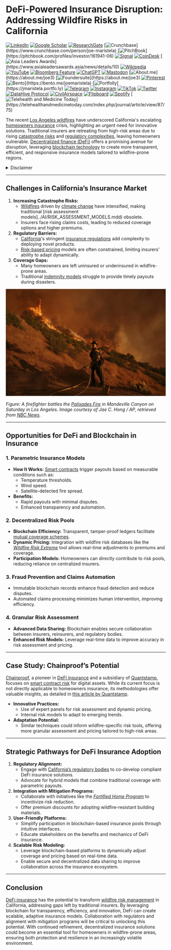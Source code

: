 # DeFi-Powered Insurance Disruption: Addressing Wildfire Risks in California

[![LinkedIn](https://img.shields.io/badge/LinkedIn-Profile-0077B5?style=flat-square\&logo=linkedin\&logoColor=white)](https://linkedin.com/in/rolodexter) [![Google Scholar](https://img.shields.io/badge/Google_Scholar-Profile-4285F4?style=flat-square\&logo=googlescholar\&logoColor=white)](https://scholar.google.com/citations?user=gHTHirEAAAAJ) [![ResearchGate](https://img.shields.io/badge/ResearchGate-Profile-00CCBB?style=flat-square\&logo=researchgate\&logoColor=white)](https://www.researchgate.net/profile/Joe-Maristela-2) [![Crunchbase](https://img.shields.io/badge/Crunchbase-Profile-0288D1?style=flat-square\&logo=data:image/svg+xml;base64,PHN...)](https://www.crunchbase.com/person/joe-maristela) [![PitchBook](https://img.shields.io/badge/PitchBook-Profile-003B6B?style=flat-square\&logo=data:image/svg+xml;base64,PHN...)](https://pitchbook.com/profiles/investor/161941-06) [![Signal](https://img.shields.io/badge/Signal-Profile-6E97F0?style=flat-square\&logo=signal\&logoColor=white)](https://signal.nfx.com/investors/joe-maristela) [![CoinDesk](https://img.shields.io/badge/CoinDesk-Contributor-F7931A?style=flat-square\&logo=news\&logoColor=white)](https://www.coindesk.com/author/joe-maristela) [![Asia Leaders Awards](https://img.shields.io/badge/Asia_Leaders_Awards-Feature-DA291C?style=flat-square\&logo=data:image/svg+xml;base64,PHN...)](https://www.asialeadersawards.asia/news/details/10) [![Wikipedia](https://img.shields.io/badge/Wikipedia-Profile-000000?style=flat-square\&logo=wikipedia\&logoColor=white)](https://en.wikipedia.org/wiki/File:Joe_Maristela_in_Paniqui_Tarlac_Tech_Seminar_2015.jpg) [![YouTube](https://img.shields.io/badge/YouTube-Channel-FF0000?style=flat-square\&logo=youtube\&logoColor=white)](https://www.youtube.com/@rolodexter) [![Bloomberg Feature](https://img.shields.io/badge/Bloomberg-Feature-5E5E5E?style=flat-square\&logo=youtube\&logoColor=white)](https://www.youtube.com/watch?v=Ep8Mo0kRjaY) [![ChatGPT](https://img.shields.io/badge/ChatGPT-Resume_and_Biodata-00A67E?style=flat-square\&logo=chatgpt\&logoColor=white)](https://chatgpt.com/g/g-675caa5a54e88191bd807764592df744-joe-s-resume-and-application-data) [![Mastodon](https://img.shields.io/badge/Mastodon-Profile-6364FF?style=flat-square\&logo=mastodon\&logoColor=white)](https://mastodon.social/@JoeMaristela) [![About.me](https://img.shields.io/badge/About.me-Profile-000000?style=flat-square\&logo=data:image/svg+xml;base64,PHN...)](https://about.me/joe3) [![Foundersuite](https://img.shields.io/badge/Foundersuite-Profile-0056D2?style=flat-square\&logo=data:image/svg+xml;base64,PHN...)](https://about.me/joe3) [![Pinterest](https://img.shields.io/badge/Pinterest-@rolodexter-BD081C?style=flat-square\&logo=pinterest\&logoColor=white)](https://nl.pinterest.com/rolodexter/) [![Bento](https://img.shields.io/badge/Bento-Profile-F7931A?style=flat-square\&logo=data:image/svg+xml;base64,PHN...)](https://bento.me/joemaristela) [![Portfolly](https://img.shields.io/badge/Portfolly-Profile-F7931A?style=flat-square\&logo=data:image/svg+xml;base64,PHN...)](https://jmaristela.portfo.ly) [![Telegram](https://img.shields.io/badge/Telegram-Contact-2CA5E0?style=flat-square\&logo=telegram\&logoColor=white)](https://t.me/joemaristela) [![Instagram](https://img.shields.io/badge/Instagram-@joemaristela3-E4405F?style=flat-square\&logo=instagram\&logoColor=white)](https://www.instagram.com/joemaristela3/) [![TikTok](https://img.shields.io/badge/TikTok-@rolodexter-000000?style=flat-square\&logo=tiktok\&logoColor=white)](https://www.tiktok.com/@rolodexter) [![Twitter](https://img.shields.io/badge/Twitter-Profile-1DA1F2?style=flat-square\&logo=twitter\&logoColor=white)](https://twitter.com/joemaristela) [![DataHive Protocol](https://img.shields.io/badge/DataHive-Protocol-005F73?style=flat-square\&logo=github\&logoColor=white)](https://github.com/rolodexter/DataHive-Protocol) [![CivilAirspace](https://img.shields.io/badge/CivilAirspace-Project-023047?style=flat-square\&logo=github\&logoColor=white)](https://github.com/rolodexter/CivilAirspace) [![Flipboard](https://img.shields.io/badge/Flipboard-Magazine-E83151?style=flat-square\&logo=flipboard\&logoColor=white)](https://flipboard.com/@rolodexter/rolodexter-jergu04fz) [![Spotify](https://img.shields.io/badge/Spotify-Listen-1DB954?style=flat-square\&logo=spotify\&logoColor=white)](https://open.spotify.com/show/11s0wEdbc8k3caT6xur57a) [![Telehealth and Medicine Today](https://img.shields.io/badge/Telehealth-Article-0077B5?style=flat-square\&logo=data:image/svg+xml;base64,PHN...)](https://telehealthandmedicinetoday.com/index.php/journal/article/view/87/75)

The recent [Los Angeles wildfires](../misc/los_angeles_wildfires.md) have underscored California's escalating [homeowners insurance](../misc/homeowners_insurance.md) crisis, highlighting an urgent need for innovative solutions. Traditional insurers are retreating from high-risk areas due to rising [catastrophe risks](../misc/catastrophe_risks.md) and [regulatory complexities](../misc/regulatory_complexities.md), leaving homeowners vulnerable. [Decentralized finance (DeFi)](defi.md) offers a promising avenue for disruption, leveraging [blockchain technology](../ai/blockchain_technology.md) to create more transparent, efficient, and responsive insurance models tailored to wildfire-prone regions.

<details>

<summary>Disclaimer</summary>

The author has no relationship or affiliation with [Quantstamp](../crypto_economics/quantstamp.md), the [Chainproof](../ai/chainproof.md) product, or any of their associated entities. The views expressed in this document are solely the author’s own and are provided for informational purposes only. Any references to Quantstamp or Chainproof are based on publicly available information and do not imply endorsement, partnership, or collaboration.

</details>

***

## Challenges in California’s Insurance Market

1. **Increasing Catastrophe Risks:**
   * [Wildfires](../environment/wildfires.md) driven by [climate change](https://en.wikipedia.org/wiki/Climate_change) have intensified, making traditional \[risk assessment models]../AI/RISK\_ASSESSMENT\_MODELS.mdd) obsolete.
   * Insurers face rising claims costs, leading to reduced coverage options and higher premiums.
2. **Regulatory Barriers:**
   * [California](../misc/california.md)'s stringent [insurance regulations](../misc/insurance_regulations.md) add complexity to deploying novel products.
   * [Risk-based pricing](../misc/risk_based_pricing.md) models are often constrained, limiting insurers' ability to adapt dynamically.
3. **Coverage Gaps:**
   * Many homeowners are left uninsured or underinsured in wildfire-prone areas.
   * Traditional [indemnity models](../ai/indemnity_models.md) struggle to provide timely payouts during disasters.

![A firefighter battles the Palisades Fire in Mandeville Canyon on Saturday in Los Angeles.](../../../LITERARY_PRODUCTS/JOES_NOTES/MISC/image-1.png)

_Figure: A firefighter battles the_ [_Palisades Fire_](../misc/palisades_fire.md) _in Mandeville Canyon on Saturday in Los Angeles. Image courtesy of Jae C. Hong / AP, retrieved from_ [_NBC News_](https://www.nbcnews.com/weather/wildfires/california-wildfires-what-know-cause-maps-palisades-eaton-los-angeles-rcna187289)_._

***

## Opportunities for DeFi and Blockchain in Insurance

### 1. **Parametric Insurance Models**

* **How It Works:** [Smart contracts](../technology/smart_contracts.md) trigger payouts based on measurable conditions such as:
  * Temperature thresholds.
  * Wind speed.
  * Satellite-detected fire spread.
* **Benefits:**
  * Rapid payouts with minimal disputes.
  * Enhanced transparency and automation.

### 2. **Decentralized Risk Pools**

* **Blockchain Efficiency:** Transparent, tamper-proof ledgers facilitate [mutual coverage schemes](../misc/mutual_coverage_schemes.md).
* **Dynamic Pricing:** Integration with wildfire risk databases like the [_Wildfire Risk Extreme_](../misc/wildfire_risk_extreme.md) tool allows real-time adjustments to premiums and coverage.
* **Participation Models:** Homeowners can directly contribute to risk pools, reducing reliance on centralized insurers.

### 3. **Fraud Prevention and Claims Automation**

* Immutable blockchain records enhance fraud detection and reduce disputes.
* Automated claims processing minimizes human intervention, improving efficiency.

### 4. **Granular Risk Assessment**

* **Advanced Data Sharing:** Blockchain enables secure collaboration between insurers, reinsurers, and regulatory bodies.
* **Enhanced Risk Models:** Leverage real-time data to improve accuracy in risk assessment and pricing.

***

## Case Study: Chainproof’s Potential

[Chainproof](../ai/chainproof.md), a pioneer in [DeFi insurance](defi_insurance.md) and a subsidiary of [Quantstamp](../crypto_economics/quantstamp.md), focuses on [smart contract risk](../misc/smart_contract_risk.md) for digital assets. While its current focus is not directly applicable to homeowners insurance, its methodologies offer valuable insights, as detailed in [this article by Quantstamp](https://quantstamp.com/blog/chainproof).

* **Innovative Practices:**
  * Use of expert panels for risk assessment and dynamic pricing.
  * Internal risk models to adapt to emerging trends.
* **Adaptation Potential:**
  * Similar techniques could inform wildfire-specific risk tools, offering more granular assessment and pricing tailored to high-risk areas.

***

## Strategic Pathways for DeFi Insurance Adoption

1. **Regulatory Alignment:**
   * Engage with [California’s regulatory bodies](../misc/regulatory_bodies.md) to co-develop compliant DeFi insurance solutions.
   * Advocate for hybrid models that combine traditional coverage with parametric payouts.
2. **Integration with Mitigation Programs:**
   * Collaborate with initiatives like the [_Fortified Home Program_](../misc/fortified_home_program.md) to incentivize risk reduction.
   * Offer premium discounts for adopting wildfire-resistant building materials.
3. **User-Friendly Platforms:**
   * Simplify participation in blockchain-based insurance pools through intuitive interfaces.
   * Educate stakeholders on the benefits and mechanics of DeFi insurance.
4. **Scalable Risk Modeling:**
   * Leverage blockchain-based platforms to dynamically adjust coverage and pricing based on real-time data.
   * Enable secure and decentralized data sharing to improve collaboration across the insurance ecosystem.

***

## Conclusion

[DeFi insurance](defi_insurance.md) has the potential to transform [wildfire risk management](../misc/wildfire_risk_management.md) in California, addressing gaps left by traditional insurers. By leveraging blockchain for transparency, efficiency, and innovation, DeFi can create scalable, adaptive insurance models. Collaboration with regulators and alignment with mitigation programs will be critical to unlocking this potential. With continued refinement, decentralized insurance solutions could become an essential tool for homeowners in wildfire-prone areas, ensuring both protection and resilience in an increasingly volatile environment.
